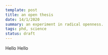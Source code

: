 ```yaml
---
template: post
title: an open thesis
date: 14/1/2020
summary: an experiment in radical openness.
tags: phd, science
status: draft
---
```


Hello Hello